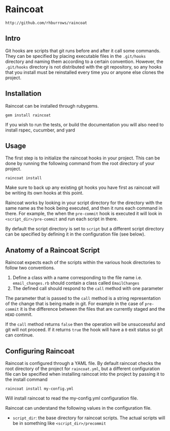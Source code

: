 # Raincoat

    http://github.com/rhburrows/raincoat

## Intro

Git hooks are scripts that git runs before and after it call some
commands. They can be specified by placing executable files in the
`.git/hooks` directory and naming them according to a certain
convention. However, the `.git/hooks` directory is not distributed
with the git repository, so any hooks that you install must be
reinstalled every time you or anyone else clones the project.

## Installation

Raincoat can be installed through rubygems.

    gem install raincoat

If you wish to run the tests, or build the documentation you will also
need to install rspec, cucumber, and yard

## Usage

The first step is to initialize the raincoat hooks in your
project. This can be done by running the following command from the
root directory of your project.

    raincoat install

Make sure to back up any existing git hooks you have first as raincoat
will be writing its own hooks at this point.

Raincoat works by looking in your script directory for the directory
with the same name as the hook being executed, and then it runs each
command in there. For example, the when the `pre-commit` hook is
executed it will look in `<script_dir>/pre-commit` and run each script
in there.

By default the script directory is set to `script` but a different
script directory can be specified by defining it in the configuration
file (see below).

## Anatomy of a Raincoat Script

Raincoat expects each of the scripts within the various hook
directories to follow two conventions.

1. Define a class with a name corresponding to the file name
  i.e. `email_changes.rb` should contain a class called `EmailChanges`
2. The defined call should respond to the `call` method with one
  parameter

The parameter that is passed to the `call` method is a string
representation of the change that is being made in git. For example in
the case of `pre-commit` it is the difference between the files that
are currently staged and the `HEAD` commit.

If the `call` method returns `false` then the operation will be
unsuccessful and git will not proceed. If it returns `true` the hook
will have a `0` exit status so git can continue.

## Configuring Raincoat

Raincoat is configured through a YAML file. By default raincoat checks
the root directory of the project for `raincoat.yml`, but a different
configuration file can be specified when installing raincoat into the
project by passing it to the install command

    raincoat install my-config.yml

Will install raincoat to read the my-config.yml configuration file.

Raincoat can understand the following values in the configuration
file.

* `script_dir`: the base directory for raincoat scripts. The actual
  scripts will be in something like `<script_dir>/precommit`

